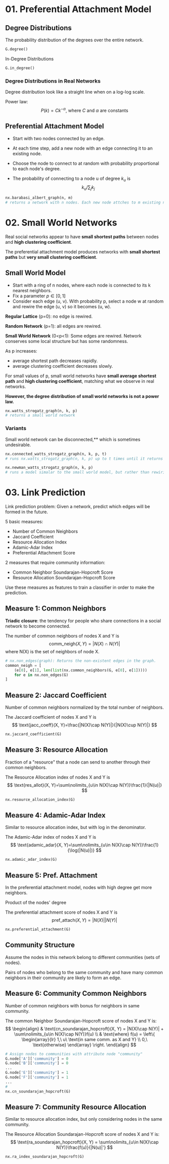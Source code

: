 # 01. Preferential Attachment Model

## Degree Distributions

The probability distribution of the degrees over the entire network.

```python
G.degree()
```

In-Degree Distributions

```python
G.in_degree()
```

### Degree Distributions in Real Networks

Degree distribution look like a straight line when on a log-log scale.

Power law:
$$
P(k) = Ck^{-\alpha},\ \text{where}\ C\ \text{and}\ \alpha\ \text{are constants}
$$

## Preferential Attachment Model

- Start with two nodes connected by an edge.

- At each time step, add a new node with an edge connecting it to an existing node.

- Choose the node to connect to at random with probability proportional to each node's degree.

- The probability of connecting to a node u of degree $k_u$ is
  $$
  k_u/\sum_{j}k_j
  $$

```python
nx.barabasi_albert_graph(n, m)
# returns a network with n nodes. Each new node attches to m existing nodes according to the Preferential Attachment Model.
```



# 02. Small World Networks

Real social networks appear to have **small shortest paths** between nodes and **high clustering coefficient**.

The preferential attachment model produces networks with **small shortest paths** but **very small clustering coefficient**.

## Small World Model

- Start with a ring of n nodes, where each node is connected to its k nearest neighbors.
- Fix a parameter $p \in [0, 1]$
- Consider each edge (u, v). With probability p, select a node w at random and rewire the edge (u, v) so it becomes (u, w).

**Regular Lattice** (p=0): no edge is rewired.

**Random Network** (p=1): all edges are rewired.

**Small World Network** (0<p<1): Some edges are rewired. Network conserves some local structure but has some randomness.

As p increases:

- average shortest path decreases rapidly.
- average clustering coefficient decreases slowly.

For small values of p, small world networks have **small average shortest path** and **high clustering coefficient**, matching what we observe in real networks.

**However, the degree distribution of small world networks is not a power law.**

```python
nx.watts_strogatz_graph(n, k, p)
# returns a small world network
```

### Variants

Small world network can be disconnected,** which is sometimes undesirable.

```python
nx.connected_watts_strogatz_graph(n, k, p, t)
# runs nx.watts_strogatz_graph(n, k, p) up to t times until it returns a connected small world network.
```

```python
nx.newman_watts_strogatz_graph(n, k, p)
# runs a model simalar to the small world model, but rather than rewiring edges, new edges are added with probability p.
```



# 03. Link Prediction

Link prediction problem: Given a network, predict which edges will be formed in the future.

5 basic measures:

- Number of Common Neighbors
- Jaccard Coefficient
- Resource Allocation Index
- Adamic-Adar Index
- Preferential Attachment Score

2 measures that require community information:

- Common Neighbor Soundarajan-Hopcroft Score
- Resource Allocation Soundarajan-Hopcroft Score

Use these measures as features to train a classifier in order to make the prediction.

## Measure 1: Common Neighbors

**Triadic closure**: the tendency for people who share connections in a social network to become connected.

The number of common neighbors of nodes X and Y is
$$
\text{comm_neigh}(X, Y) = |N(X)\cap N(Y)|
$$
where N(X) is the set of neighbors of node X.

```python
# nx.non_edges(graph): Returns the non-existent edges in the graph.
common_neigh = [
    (e[0], e[1], len(list(nx.common_neighbors(G, e[0], e[1]))))
    for e in nx.non_edges(G)
]
```

## Measure 2: Jaccard Coefficient

Number of common neighbors normalized by the total number of neighbors.

The Jaccard coefficient of nodes X and Y is
$$
\text{jacc_coeff}(X, Y)=\frac{|N(X)\cap N(Y)|}{|N(X)\cup N(Y)|}
$$

```python
nx.jaccard_coefficient(G)
```

## Measure 3: Resource Allocation

Fraction of a "resource" that a node can send to another through their common neighbors.

The Resource Allocation index of nodes X and Y is
$$
\text{res_allot}(X, Y)=\sum\nolimits_{u\in N(X)\cap N(Y)}\frac{1}{|N(u)|}
$$

```python
nx.resource_allocation_index(G)
```

## Measure 4: Adamic-Adar Index

Similar to resource allocation index, but with log in the denominator.

The Adamic-Adar index of nodes X and Y is
$$
\text{adamic_adar}(X, Y)=\sum\nolimits_{u\in N(X)\cap N(Y)}\frac{1}{\log(|N(u)|)}
$$

```python
nx.adamic_adar_index(G)
```

## Measure 5: Pref. Attachment

In the preferential attachment model, nodes with high degree get more neighbors.

Product of the nodes' degree

The preferential attachment score of nodes X and Y is
$$
\text{pref_attach}(X, Y)=|N(X)||N(Y)|
$$

```python
nx.preferential_attachment(G)
```

## Community Structure

Assume the nodes in this network belong to different communities (sets of nodes).

Pairs of nodes who belong to the same community and have many common neighbors in their community are likely to form an edge.

## Measure 6: Community Common Neighbors

Number of common neighbors with bonus for neighbors in same community.

The common Neighbor Soundarajan-Hopcroft score of nodes X and Y is:
$$
\begin{align}
 & \text{cn_soundarajan_hopcroft}(X, Y) = |N(X)\cap N(Y)| + \sum\nolimits_{u\in N(X)\cap N(Y)}f(u) \\
 & \text{where} f(u) = 
     \left\{
         \begin{array}{lr} 
             1,\ u\ \text{in same comm. as X and Y} \\
             0,\ \text{otherwise}
         \end{array}
     \right.
\end{align}
$$

```python
# Assign nodes to communities with attribute node "community"
G.node['A']['community'] = 0
G.node['B']['community'] = 0
...
G.node['E']['community'] = 1
G.node['F']['community'] = 1
...
# 
nx.cn_soundarajan_hopcroft(G)
```

## Measure 7: Community Resource Allocation

Similar to resource allocation index, but only considering nodes in the same community.

The Resource Allocation Soundarajan-Hopcroft score of nodes X and Y is:
$$
\text{ra_soundarajan_hopcroft}(X, Y) = \sum\nolimits_{u\in N(X)\cap N(Y)}\frac{f(u)}{|N(u)|'}
$$

```python
nx.ra_index_soundarajan_hopcroft(G)
```

